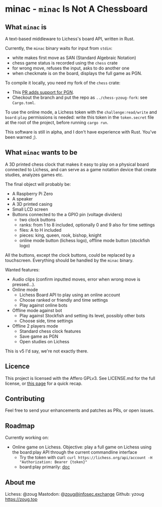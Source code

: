# minac - `minac` Is Not A Chessboard

## What `minac` is

A text-based middleware to Lichess's board API, written in Rust.

Currently, the `minac` binary waits for input from `stdin`:

* white makes first move as SAN (Standard Algebraic Notation)
* chess game status is recorded using the `chess` crate
* for wrong move, refuses the input, asks to do another one
* when checkmate is on the board, displays the full game as PGN.

To compile it locally, you need my fork of the `chess` crate:

* This [PR adds support for PGN](https://github.com/jordanbray/chess/pull/71).
* Checkout the branch and put the repo as `../chess-yzoug-fork`: see `Cargo.toml`.

To use the online mode, a Lichess token with the `challenge:read/write` and `board:play` permissions is needed: write this token in the `token.secret` file at the root of the project, before running `cargo run`.

This software is still in alpha, and I don't have experience with Rust. You've been warned ;).

## What `minac` wants to be

A 3D printed chess clock that makes it easy to play on a physical board connected to Lichess, and can serve as a game notation device that create studies, analyzes games etc.

The final object will probably be:

* A Raspberry Pi Zero
* A speaker
* A 3D printed casing
* Small LCD screen
* Buttons connected to the a GPIO pin (voltage dividers)
    * two clock buttons
    * ranks: from 1 to 8 included, optionally 0 and 9 also for time settings
    * files: A to H included
    * pieces: king, queen, rook, bishop, knight
    * online mode button (lichess logo), offline mode button (stockfish logo)

All the buttons, except the clock buttons, could be replaced by a touchscreen. Everything should be handled by the `minac` binary.

Wanted features:

* Audio clips (confirm inputted moves, error when wrong move is pressed...).
* Online mode
    * Lichess Board API to play using an online account
    * Choose ranked or friendly and time settings
    * Play against online bots
* Offline mode against bot
    * Play against Stockfish and setting its level, possibly other bots
    * Choose side, time settings
* Offline 2 players mode
    * Standard chess clock features
    * Save game as PGN
    * Open studies on Lichess

This is v5 I'd say, we're not exactly there.

## Licence

This project is licensed with the Affero GPLv3. See LICENSE.md for the full license, or [this page](https://choosealicense.com/licenses/agpl-3.0/) for a quick recap.

## Contributing

Feel free to send your enhancements and patches as PRs, or open issues.

## Roadmap

Currently working on:

* Online game on Lichess. Objective: play a full game on Lichess using the board:play API through the current commandline interface
    * Try the token with curl: `curl https://lichess.org/api/account -H "Authorization: Bearer {token}"`
    * board:play primarily: [doc](https://lichess.org/api#tag/Board)

## About me

Lichess: @zoug
Mastodon: @zoug@infosec.exchange
Github: yzoug
https://zoug.top

